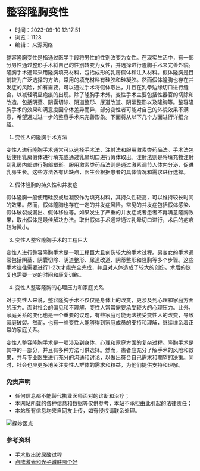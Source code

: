# 整容隆胸变性

* 时间：2023-09-10 12:17:51
* 浏览：1128
* 编辑： 来源网络

整容隆胸变性是指通过医学手段将男性的性别改变为女性。在现实生活中，有一部分男性通过整形手术将自己的性别转变为女性，并选择进行隆胸手术来完善外貌。隆胸手术通常采用隆胸填充材料，包括成形的乳房假体和注入材料。假体隆胸是目前较为广泛选择的方法，常用的填充材料有硅胶和硅凝胶。然而假体隆胸也存在并发症的风险，如有需要，可以通过手术将假体取出，并且在乳晕边缘切口进行缝合，以减轻明显疤痕的出现。除了隆胸手术外，变性手术主要包括性器官的切除和改造，包括阴茎、阴囊切除、阴道整形、尿道改道、阴蒂整形以及隆胸等。整容隆胸手术的效果和满意度因个体差异而异，部分变性者可能对自己的外貌效果不满意，希望通过进一步的整容手术来完善形象。下面将从以下几个方面进行详细介绍。

1. 变性人的隆胸手术方法

变性人进行隆胸手术通常可以选择手术法、注射法和服用激素类药品法。手术法包括使用乳房假体进行填充或通过乳晕切口进行假体取出。注射法则是将填充物注射到乳房内部进行胸部塑形。服用激素类药品法则是通过激素调节人体内分泌，促进乳房生长。这些方法各有优缺点，医生会根据患者的具体情况和需求进行选择。

2. 假体隆胸的持久性和并发症

假体隆胸一般使用硅胶或硅凝胶作为填充材料，其持久性较高，可以维持较长时间的效果。然而，假体隆胸也存在一定的并发症风险。常见的并发症包括假体感染、假体破裂或漏出、假体移位等。如果发生了严重的并发症或者患者不再满意隆胸效果，取出假体是最佳解决办法。取出假体手术通常通过乳晕切口进行，术后的疤痕较为微小。

3. 变性人整容隆胸手术的工程巨大

变性人进行整容隆胸手术是一项工程巨大且创伤较大的手术过程。男变女的手术通常包括阴茎、阴囊切除、阴道整形、尿道改道、阴蒂整形和隆胸等多个步骤。这些手术往往需要进行1-2次才能完全完成，并且对人体造成了较大的创伤。术后的恢复也需要一定的时间和康复训练。

4. 变性人整容隆胸的心理压力和家庭关系

对于变性人来说，整容隆胸手术不仅仅是身体上的改变，更涉及到心理和家庭方面的压力。面对社会的偏见和不理解，变性人常常需要承受较大的心理压力。此外，家庭关系的变化也是一个重要的议题，有些家庭可能无法接受变性人的改变，导致家庭破裂。然而，也有一些变性人能够得到家庭成员的支持和理解，继续维系着正常的家庭关系。

变性人整容隆胸手术是一项涉及到身体、心理和家庭方面的复杂过程。隆胸手术是其中的一部分，并且有多种方法可供选择。然而，患者应充分了解手术的风险和效果，并与专业医生进行充分的沟通和讨论，以做出符合自己需求和期望的决策。同时，社会也应更多地关注变性人群体的需求和权益，为他们提供支持和理解。

### 免责声明

- 任何信息都不能替代执业医师面对的诊断和治疗；
- 本网站所载的各种信息和数据等仅供参考，本站不承担由此引起的法律责任；
- 本站所有信息均来自网友上传，如有侵权请联系处理。

![探妙医点](/zb_users/theme/forget_yimei/static/images/logo.png)

### 参考资料

- [手术取出玻尿酸过程](http://news.zgjsyw.com/zhishi/101100.html)
- [点阵激光和光子嫩肤哪个好](http://news.zgjsyw.com/zhishi/101100.html)